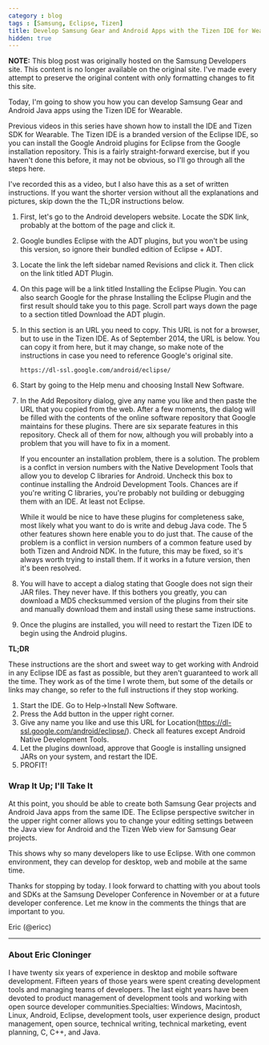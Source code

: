 ```yaml
---
category : blog
tags : [Samsung, Eclipse, Tizen]
title: Develop Samsung Gear and Android Apps with the Tizen IDE for Wearable
hidden: true
---
```


**NOTE:** This blog post was originally hosted on the Samsung Developers site. This content is no longer available on the original site. I've made every attempt to preserve the original content with only formatting changes to fit this site.

Today, I'm going to show you how you can develop Samsung Gear and
Android Java apps using the Tizen IDE for Wearable.

Previous videos in this series have shown how to install the IDE and
Tizen SDK for Wearable. The Tizen IDE is a branded version of the
Eclipse IDE, so you can install the Google Android plugins for Eclipse
from the Google installation repository. This is a fairly
straight-forward exercise, but if you haven't done this before, it may
not be obvious, so I'll go through all the steps here.

I've recorded this as a video, but I also have this as a set of written
instructions. If you want the shorter version without all the
explanations and pictures, skip down the the TL;DR instructions below.

1.  First, let's go to the Android developers website. Locate the SDK
    link, probably at the bottom of the page and click it.
2.  Google bundles Eclipse with the ADT plugins, but you won't be using
    this version, so ignore their bundled edition of Eclipse + ADT.
3.  Locate the link the left sidebar named Revisions and click it. Then
    click on the link titled ADT Plugin.
4.  On this page will be a link titled Installing the Eclipse Plugin.
    You can also search Google for the phrase Installing the Eclipse
    Plugin and the first result should take you to this page. Scroll
    part ways down the page to a section titled Download the ADT plugin.
5.  In this section is an URL you need to copy. This URL is not for a
    browser, but to use in the Tizen IDE. As of September 2014, the URL
    is below. You can copy it from here, but it may change, so make note
    of the instructions in case you need to reference Google's original
    site.

        https://dl-ssl.google.com/android/eclipse/

6.  Start by going to the Help menu and choosing Install New Software.
7.  In the Add Repository dialog, give any name you like and then paste
    the URL that you copied from the web. After a few moments, the
    dialog will be filled with the contents of the online software
    repository that Google maintains for these plugins. There are six
    separate features in this repository. Check all of them for now,
    although you will probably into a problem that you will have to fix
    in a moment.

    If you encounter an installation problem, there is a solution. The
    problem is a conflct in version numbers with the Native Development
    Tools that allow you to develop C libraries for Android. Uncheck
    this box to continue installing the Android Development Tools.
    Chances are if you're writing C libraries, you're probably not
    building or debugging them with an IDE. At least not Eclipse.
    
    While it would be nice to have these plugins for completeness sake,
    most likely what you want to do is write and debug Java code. The 5
    other features shown here enable you to do just that. The cause of
    the problem is a conflict in version numbers of a common feature
    used by both Tizen and Android NDK. In the future, this may be
    fixed, so it's always worth trying to install them. If it works in a
    future version, then it's been resolved.

8.  You will have to accept a dialog stating that Google does not sign
    their JAR files. They never have. If this bothers you greatly, you
    can download a MD5 checksummed version of the plugins from their
    site and manually download them and install using these same
    instructions.
9.  Once the plugins are installed, you will need to restart the Tizen
    IDE to begin using the Android plugins.

**TL;DR**

These instructions are the short and sweet way to get working with
Android in any Eclipse IDE as fast as possible, but they aren't
guaranteed to work all the time. They work as of the time I wrote them,
but some of the details or links may change, so refer to the full
instructions if they stop working.

1.  Start the IDE. Go to Help-&gt;Install New Software.
2.  Press the Add button in the upper right corner.
3.  Give any name you like and use this URL for
    Location(https://dl-ssl.google.com/android/eclipse/). Check all
    features except Android Native Development Tools.
4.  Let the plugins download, approve that Google is installing unsigned
    JARs on your system, and restart the IDE.
5.  PROFIT!

### Wrap It Up; I'll Take It

At this point, you should be able to create both Samsung Gear projects
and Android Java apps from the same IDE. The Eclipse perspective
switcher in the upper right corner allows you to change your editing
settings between the Java view for Android and the Tizen Web view for
Samsung Gear projects.

This shows why so many developers like to use Eclipse. With one common
environment, they can develop for desktop, web and mobile at the same
time.

Thanks for stopping by today. I look forward to chatting with you about
tools and SDKs at the Samsung Developer Conference in November or at a
future developer conference. Let me know in the comments the things that
are important to you.

Eric (@ericc)

------------------------------------------------------------------------

### About Eric Cloninger

I have twenty six years of experience in desktop and mobile software
development. Fifteen years of those years were spent creating
development tools and managing teams of developers. The last eight years
have been devoted to product management of development tools and working
with open source developer communities.Specialties: Windows, Macintosh,
Linux, Android, Eclipse, development tools, user experience design,
product management, open source, technical writing, technical marketing,
event planning, C, C++, and Java.

